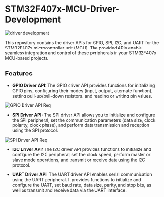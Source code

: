 # STM32F407x-MCU-Driver-Development

![driver development](https://github.com/HalimMansour/STM32F407x-MCU-Driver-Development/assets/122712424/573d4170-a530-4902-9e49-2e20ef6476f9)

This repository contains the driver APIs for GPIO, SPI, I2C, and UART for the STM32F407x microcontroller unit (MCU). The provided APIs enable seamless integration and control of these peripherals in your STM32F407x MCU-based projects.

## Features

- **GPIO Driver API:** The GPIO driver API provides functions for initializing GPIO pins, configuring their modes (input, output, alternate function), setting pull-up/pull-down resistors, and reading or writing pin values.
  
![GPIO Driver API Req](https://github.com/HalimMansour/STM32F407x-MCU-Driver-Development/assets/122712424/40302568-d485-4af2-9e27-0e3aa03a17a2)


- **SPI Driver API:** The SPI driver API allows you to initialize and configure the SPI peripheral, set the communication parameters (data size, clock polarity, clock phase), and perform data transmission and reception using the SPI protocol.

![SPI Driver API Req](https://github.com/HalimMansour/STM32F407x-MCU-Driver-Development/assets/122712424/0a472961-11ae-4b87-8e3d-b3a93a227593)


- **I2C Driver API:** The I2C driver API provides functions to initialize and configure the I2C peripheral, set the clock speed, perform master or slave mode operations, and transmit or receive data using the I2C protocol.

- **UART Driver API:** The UART driver API enables serial communication using the UART peripheral. It provides functions to initialize and configure the UART, set baud rate, data size, parity, and stop bits, as well as transmit and receive data via the UART interface.
